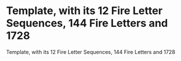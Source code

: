 # Template, with its 12 Fire Letter Sequences, 144 Fire Letters and 1728

Template, with its 12 Fire Letter Sequences, 144 Fire Letters and 1728